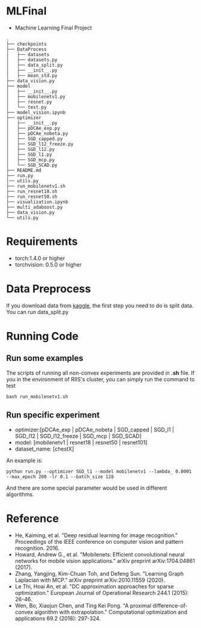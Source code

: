 # MLFinal
- Machine Learning Final Project
```
.
├── checkpoints
├── DataProcess
│   ├── datasets
│   ├── datasets.py
│   ├── data_split.py
│   ├── __init__.py
│   ├── mean_std.py
├── data_vision.py
├── model
│   ├── __init__.py
│   ├── mobilenetv1.py
│   ├── resnet.py
│   └── test.py
├── model_vision.ipynb
├── optimizer
│   ├── __init__.py
│   ├── pDCAe_exp.py
│   ├── pDCAe_nobeta.py
│   ├── SGD_capped.py
│   ├── SGD_l12_freeze.py
│   ├── SGD_l12.py
│   ├── SGD_l1.py
│   ├── SGD_mcp.py
│   └── SGD_SCAD.py
├── README.md
├── run.py
│── utils.py
├── run_mobilenetv1.sh
├── run_resnet18.sh
├── run_resnet50.sh
├── visualization.ipynb
├── multi_adaboost.py
├── data_vision.py
└── utils.py
```

# Requirements
 - torch:1.4.0 or higher
 - torchvision: 0.5.0 or higher
# Data Preprocess
If you download data from [kaggle](https://www.kaggle.com/paultimothymooney/chest-xray-pneumonia), the first step you need to do is split data. You can run data_split.py
# Running Code
## Run some examples
The scripts of running all non-convex experiments are provided in **.sh** file. 
If you in the environment of RIIS's cluster, you can simply run the command to test 
```
bash run_mobilenetv1.sh
```

## Run specific experiment
- optimizer:[pDCAe_exp | pDCAe_nobeta | SGD_capped | SGD_l1 | SGD_l12 | SGD_l12_freeze | SGD_mcp | SGD_SCAD]
- model: [mobilenetv1 | resnet18 | resnet50 | resnet101]
- dataset_name: [chestX]

An example is:
```
python run.py --optimizer SGD_l1 --model mobilenetv1 --lambda_ 0.0001 --max_epoch 200 -lr 0.1 --batch_size 128
```

And there are some special parameter would be used in different algorithms.

# Reference
- He, Kaiming, et al. "Deep residual learning for image recognition." Proceedings of the IEEE conference on computer vision and pattern recognition. 2016.
- Howard, Andrew G., et al. "Mobilenets: Efficient convolutional neural networks for mobile vision applications." arXiv preprint arXiv:1704.04861 (2017).
- Zhang, Yangjing, Kim-Chuan Toh, and Defeng Sun. "Learning Graph Laplacian with MCP." arXiv preprint arXiv:2010.11559 (2020).
- Le Thi, Hoai An, et al. "DC approximation approaches for sparse optimization." European Journal of Operational Research 244.1 (2015): 26-46.
- Wen, Bo, Xiaojun Chen, and Ting Kei Pong. "A proximal difference-of-convex algorithm with extrapolation." Computational optimization and applications 69.2 (2018): 297-324.
